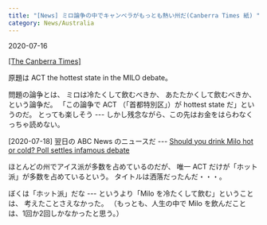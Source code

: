 ```yaml
---
title: "[News] ミロ論争の中でキャンベラがもっとも熱い州だ(Canberra Times 紙) "
category: News/Australia
---
```


2020-07-16

[[The Canberra Times]](https://www.canberratimes.com.au/story/6834887/act-the-hottest-state-in-the-milo-debate/?src=rss) 

 原題は ACT the hottest state in the MILO debate。

 問題の論争とは、
ミロは冷たくして飲むべきか、
あたたかくして飲むべきか、という論争だ。
「この論争で ACT （「首都特別区」）が
hottest state だ」というのだ。
とっても楽しそう ---
しかし残念ながら、この先はお金をはらわなくっちゃ読めない。

 [2020-07-18] 
翌日の ABC News のニュースだ ---
[Should you drink Milo hot or cold? Poll settles infamous debate](https://www.news.com.au/lifestyle/food/drinks/should-you-drink-milo-hot-or-cold-poll-settles-infamous-debate/news-story/2b6c328910a49548b0e97074c289f460)

 ほとんどの州でアイス派が多数を占めているのだが、
唯一 ACT だけが「ホット派」が多数を占めているという。
タイトルは洒落だったんだ・・・。

 ぼくは「ホット派」だな ---
というより「Milo を冷たくして飲む」ということは、
考えたことさえなかった。
（もっとも、人生の中で
Milo を飲んだことは、1回か2回しかなかったと思う。）

